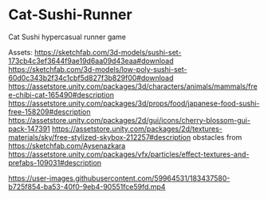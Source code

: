 # Cat-Sushi-Runner
Cat Sushi hypercasual runner game 

Assets:
https://sketchfab.com/3d-models/sushi-set-173cb4c3ef3644f9ae19d6aa09d43eaa#download
https://sketchfab.com/3d-models/low-poly-sushi-set-60d0c343b2f34c1cbf5d827f3b829f00#download
https://assetstore.unity.com/packages/3d/characters/animals/mammals/free-chibi-cat-165490#description
https://assetstore.unity.com/packages/3d/props/food/japanese-food-sushi-free-158209#description
https://assetstore.unity.com/packages/2d/gui/icons/cherry-blossom-gui-pack-147391
https://assetstore.unity.com/packages/2d/textures-materials/sky/free-stylized-skybox-212257#description
obstacles from https://sketchfab.com/Aysenazkara
https://assetstore.unity.com/packages/vfx/particles/effect-textures-and-prefabs-109031#description

https://user-images.githubusercontent.com/59964531/183437580-b725f854-ba53-40f0-9eb4-90551fce59fd.mp4

